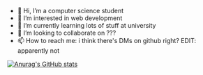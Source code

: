 - 👋 Hi, I’m a computer science student
- 👀 I’m interested in web development
- 🌱 I’m currently learning lots of stuff at university
- 💞️ I’m looking to collaborate on ???
- 📫 How to reach me: i think there's DMs on github right? EDIT: apparently not


[![Anurag's GitHub stats](https://github-readme-stats.vercel.app/api?username=lichirea)](https://github.com/anuraghazra/github-readme-stats)
